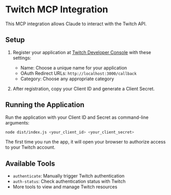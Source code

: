 # Twitch MCP Integration

This MCP integration allows Claude to interact with the Twitch API.

## Setup

1. Register your application at [Twitch Developer Console](https://dev.twitch.tv/console/apps) with these settings:
   - Name: Choose a unique name for your application
   - OAuth Redirect URLs: `http://localhost:3000/callback`
   - Category: Choose any appropriate category

2. After registration, copy your Client ID and generate a Client Secret.

## Running the Application

Run the application with your Client ID and Secret as command-line arguments:

```bash
node dist/index.js <your_client_id> <your_client_secret>
```

The first time you run the app, it will open your browser to authorize access to your Twitch account.

## Available Tools

- `authenticate`: Manually trigger Twitch authentication
- `auth-status`: Check authentication status with Twitch
- More tools to view and manage Twitch resources 